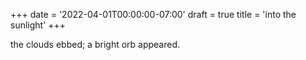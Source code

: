 +++
date = '2022-04-01T00:00:00-07:00'
draft = true
title = 'into the sunlight'
+++

the clouds ebbed; a bright orb appeared.
